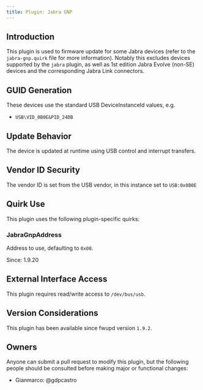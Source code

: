 ```yaml
---
title: Plugin: Jabra GNP
---
```


## Introduction

This plugin is used to firmware update for some Jabra devices
(refer to the `jabra-gnp.quirk` file for more information).
Notably this excludes devices supported by the `jabra` plugin,
as well as 1st edition Jabra Evolve (non-SE) devices and the
corresponding Jabra Link connectors.

## GUID Generation

These devices use the standard USB DeviceInstanceId values, e.g.

* `USB\VID_0B0E&PID_24DB`

## Update Behavior

The device is updated at runtime using USB control and interrupt transfers.

## Vendor ID Security

The vendor ID is set from the USB vendor, in this instance set to `USB:0x0B0E`

## Quirk Use

This plugin uses the following plugin-specific quirks:

### JabraGnpAddress

Address to use, defaulting to `0x08`.

Since: 1.9.20

## External Interface Access

This plugin requires read/write access to `/dev/bus/usb`.

## Version Considerations

This plugin has been available since fwupd version `1.9.2`.

## Owners

Anyone can submit a pull request to modify this plugin, but the following people should be
consulted before making major or functional changes:

* Gianmarco: @gdpcastro
